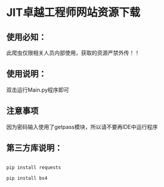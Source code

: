 # JIT卓越工程师网站资源下载

## 使用必知：

此爬虫仅限相关人员内部使用，获取的资源严禁外传！！


## 使用说明：

双击运行Main.py程序即可

## 注意事项

因为密码输入使用了getpass模块，所以请不要再IDE中运行程序


## 第三方库说明：

```

pip install requests

pip install bs4

```

